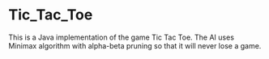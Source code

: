 # Tic_Tac_Toe

This is a Java implementation of the game Tic Tac Toe. The AI uses Minimax algorithm with alpha-beta pruning so that it will never lose a game.
